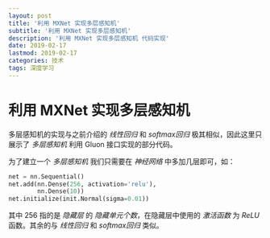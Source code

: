 ```yaml
---
layout: post
title: '利用 MXNet 实现多层感知机'
subtitle: '利用 MXNet 实现多层感知机'
description: '利用 MXNet 实现多层感知机 代码实现'
date: 2019-02-17
lastmod: 2019-02-17
categories: 技术
tags: 深度学习
---
```

# 利用 MXNet 实现多层感知机

多层感知机的实现与之前介绍的 *线性回归* 和 *softmax回归* 极其相似，因此这里只展示了 *多层感知机* 利用 Gluon 接口实现的部分代码。

为了建立一个 *多层感知机* 我们只需要在 *神经网络* 中多加几层即可，如：

~~~python
net = nn.Sequential()
net.add(nn.Dense(256, activation='relu'),
        nn.Dense(10))
net.initialize(init.Normal(sigma=0.01))
~~~

其中 256 指的是 *隐藏层* 的 *隐藏单元个数*，在隐藏层中使用的 *激活函数* 为 *ReLU* 函数。其余的与 *线性回归* 和 *softmax回归* 类似。